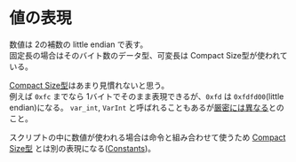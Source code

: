 # 値の表現

数値は 2の補数の little endian で表す。  
固定長の場合はそのバイト数のデータ型、可変長は Compact Size型が使われている。

[Compact Size型](https://en.bitcoin.it/wiki/Protocol_documentation#Variable_length_integer)はあまり見慣れないと思う。  
例えば `0xfc` までなら 1バイトでそのまま表現できるが、`0xfd` は `0xfdfd00`(little endian)になる。
`var_int`, `VarInt` と呼ばれることもあるが[厳密には異なる](https://learnmeabitcoin.com/technical/general/compact-size/#varint)とのこと。  

スクリプトの中に数値が使われる場合は命令と組み合わせて使うため [Compact Size型](value.md) とは別の表現になる([Constants](https://en.bitcoin.it/wiki/Script#Constants))。
